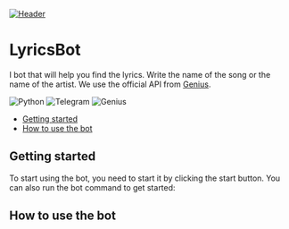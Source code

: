[![Header](https://github.com/arowent/lyrics-gome-bot/blob/main/assets/lyricsbot_logo_git.jpg)](https://t.me/lyrics_gome_bot)

# LyricsBot

I bot that will help you find the lyrics. Write the name of the song or the name of the artist. We use the official API from [Genius](https://genius.com/).

![Python](https://img.shields.io/badge/-Python-1abc9c?style=flat&logo=python&logoColor=ffffff)
![Telegram](https://img.shields.io/badge/-Telegram-006266?style=flat&logo=telegram&logoColor=ffffff)
![Genius](https://img.shields.io/badge/-GeniusAPI-778beb?style=flat&logo=genius&logoColor=ffffff)


* [Getting started](https://github.com/arowent/lyrics-gome-bot#lyricsbot)
* [How to use the bot](https://github.com/arowent/lyrics-gome-bot#how-to-use-the-bot)

## Getting started

To start using the bot, you need to start it by clicking the start button. You can also run the bot command to get started:

</start>

## How to use the bot

